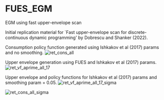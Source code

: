 # FUES_EGM
EGM using fast upper-envelope scan 


Initial replication material for `Fast upper-envelope scan for discrete-continuous dynamic programming' by Dobrescu and Shanker (2022). 

Consumption policy function generated using Ishkakov et al (2017) params and no smoothing. 
![ret_cons_all](https://user-images.githubusercontent.com/8477783/181183127-4bf48f5b-8280-4f9f-afe1-1730894c0e29.png)

Upper envelope generation using FUES and Ishkakov et al (2017) params. 
![ret_vf_aprime_all_17](https://user-images.githubusercontent.com/8477783/181172326-d36527a3-411a-4ba0-bff7-1528d1d368d8.png)

Upper envelope and policy functions for Ishkakov et al (2017) params and smoothing param = 0.05. 
![ret_vf_aprime_all_17_sigma](https://user-images.githubusercontent.com/8477783/181172404-1b0bbb74-5c40-47c0-aff9-0d34b573f7f2.png)

![ret_cons_all_sigma](https://user-images.githubusercontent.com/8477783/181172415-72f866b9-348e-4de9-9855-fb509591deb2.png)
